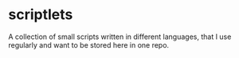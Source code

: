 # scriptlets
A collection of small scripts written in different languages, that I use regularly and want to be stored here in one repo.
